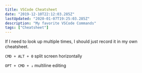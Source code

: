 ```yaml
---
title: VSCode Cheatsheet
date: "2019-12-10T22:12:03.285Z"
lastUpdated: "2020-01-07T19:25:03.285Z"
description: "My favorite VSCode Commands"
tags: ["Cheatsheet"]
---
```


If I need to look up multiple times, I should just record it in my own cheatsheet.

`CMD + ALT + 0` split screen horizontally

`OPT + CMD + ↓` multiline editing
